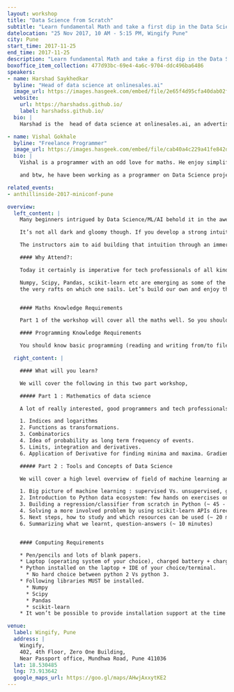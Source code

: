 ```yaml
---
layout: workshop
title: "Data Science from Scratch"
subtitle: "Learn fundamental Math and take a first dip in the Data Science Ocean in a day-long immersive workshop"
datelocation: "25 Nov 2017, 10 AM - 5:15 PM, Wingify Pune"
city: Pune
start_time: 2017-11-25
end_time: 2017-11-25
description: "Learn fundamental Math and take a first dip in the Data Science Ocean in a day-long immersive workshop"
boxoffice_item_collection: 477d93bc-69e4-4a6c-9704-ddc496ba6486
speakers:
- name: Harshad Saykhedkar
  byline: "Head of data science at onlinesales.ai"
  image_url: https://images.hasgeek.com/embed/file/2e65f4d95cfa40dab02f8995b8f57c5f
  website:
    url: https://harshadss.github.io/
    label: harshadss.github.io/
  bio: |
    Harshad is the  head of data science at onlinesales.ai, an advertising technology startup based out of Pune. He has 7+ years of experience in data science and specialises in machine learning, R, and Python. He holds a master’s degree in operations research from IIT Bombay.

- name: Vishal Gokhale
  byline: "Freelance Programmer"
  image_url: https://images.hasgeek.com/embed/file/cab40a4c229a41fe842d62fdf0246f59
  bio: |
    Vishal is a programmer with an odd love for maths. He enjoy simplifying heavy math protein into more absorbable amino acids, only to be assimilated into plump biceps of confidence, to be flexed when the situation demands. He want to infect people with the addictive epiphanies from solving math problems.

    and btw, he have been working as a programmer on Data Science projects for the last 6+ years and as a programmer for last 13+ years.

related_events:
- anthillinside-2017-miniconf-pune

overview:
  left_content: |
    Many beginners intrigued by Data Science/ML/AI behold it in the awe and fear reserved for a hairy monster. Most of it originates in the fear of math, not to mention the overwhelming variety of buzzwords flying past in all directions.

    It’s not all dark and gloomy though. If you develop a strong intuition for certain fundamental concepts, you won’t just find your way in this forest, but will also feel confident and equipped to create your own paths.

    The instructors aim to aid building that intuition through an immersive, daylong workshop. You will learn machine learning concepts and tools from first principles!

    #### Why Attend?:

    Today it certainly is imperative for tech professionals of all kind to be, at the very least, initiated on concepts of machine learning and data science. While there is no dearth of material available on the internet to educate yourself, it certainly is too overwhelming for someone who’s just made up the mind to plunge into this seemingly vast, bottomless sea. Needless to say, however, that the journey is extremely satisfying as well as rewar ding, if you are equipped to take it.

    Numpy, Scipy, Pandas, scikit-learn etc are emerging as some of the most handy tools for the modern sailors and intuition for concepts like probability theory, functions, differential calculus, gradient descent algorithm are the planks that form
    the very rafts on which one sails. Let’s build our own and enjoy the first dip !


    #### Maths Knowledge Requirements

    Part 1 of the workshop will cover all the maths well. So you should know how to do addition, subtraction, multiplication and division. Plus, you need pen, paper and some grit to keep writing as the existential Xs stare back at you asking “Who am I? Why am I here?”

    #### Programming Knowledge Requirements

    You should know basic programming (reading and writing from/to files, flow controls (if-else), looping constructs like for loop, while, variable assignments). In other words, you should have programmed few hundred lines in any mainstream programming language.

  right_content: |

    #### What will you learn?

    We will cover the following in this two part workshop,

    ##### Part 1 : Mathematics of data science

    A lot of really interested, good programmers and tech professionals seem to maintain distance from data science because they are just plain scared of the math. The workshop will be a refresher of the basic concepts and does not assume any prior knowledge greater than addition, subtraction, multiplication and division.

    1. Indices and logarithms
    2. Functions as transformations.
    3. Combinatorics
    4. Idea of probability as long term frequency of events.
    5. Limits, integration and derivatives.
    6. Application of Derivative for finding minima and maxima. Gradient Descent / Ascent to solving optimization problems.

    ##### Part 2 : Tools and Concepts of Data Science

    We will cover a high level overview of field of machine learning and introduction to the Python data ecosystem in machine learning. We strongly believe that the best way to learn machine learning is by building few algorithms from scratch. So we will build a supervised ML application from scratch in Python. Since ML is a very vast field, I will spend some time on study guidelines and how to approach the field.

    1. Big picture of machine learning : supervised Vs. unsupervised, generative Vs. discriminative models. Mostly plain English content, covering big picture (~ 20 minutes)
    2. Introduction to Python data ecosystem: few hands on exercises on numpy and pandas to serve as warm-up (~ 30 minutes)
    3. Building a regression/classifier from scratch in Python (~ 45 - 50 minutes), using all the concepts learnt in the first part of the workshop. We complete a full circle about how the concepts from first part of workshop tie up with applications.
    4. Solving a more involved problem by using scikit-learn APIs directly (~ 30 minutes). Introduction to concepts of bias Vs. variance, testing models and feature engineering.
    5. Next steps, how to study and which resources can be used (~ 20 minutes)
    6. Summarizing what we learnt, question-answers (~ 10 minutes)


    #### Computing​ ​Requirements

    * Pen/pencils and lots of blank papers.
    * Laptop (operating system of your choice), charged battery + charger.
    * Python installed on the laptop + IDE of your choice/terminal.
      * No hard choice between python 2 Vs python 3.
    * Following libraries MUST​ be installed.
      * Numpy
      * Scipy
      * Pandas
      * scikit-learn
    * It won’t be possible to provide installation support at the time of workshop. So all requirements should be pre-installed. Without the installations, you won’t get anything out of the workshop.

venue:
  label: Wingify, Pune
  address: |
    Wingify,
    402, 4th Floor, Zero One Building, 
    Near Passport office, Mundhwa Road, Pune 411036
  lat: 18.530485
  lng: 73.913642
  google_maps_url: https://goo.gl/maps/AHwjAxxytKE2
---
```

